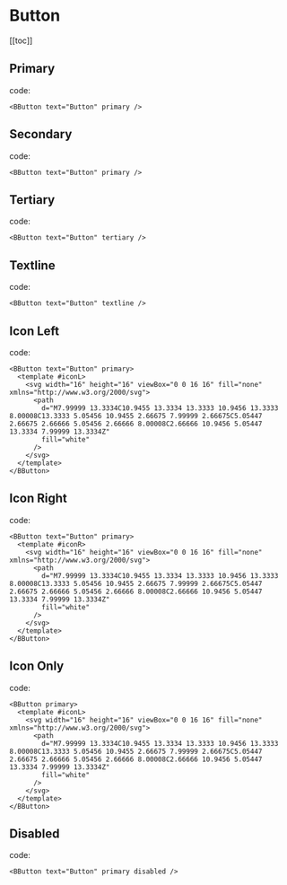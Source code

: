 <script setup>
import '../src/components/index.scss'
import BButton from '../src/components/button/BButton.vue'

const card = {margin: '20px 0', padding: "20px", border: '1px solid #ddd', borderRadius: '5px', lineHeight: 'initial'}
</script>

# Button

[[toc]]

## Primary

<div :style="card">
  <BButton text="Button" primary />
</div>

code:

```vue
<BButton text="Button" primary />
```

## Secondary

<div :style="card">
  <BButton text="Button" />
</div>

code:

```vue
<BButton text="Button" primary />
```

## Tertiary

<div :style="card">
  <BButton text="Button" tertiary />
</div>

code:

```vue
<BButton text="Button" tertiary />
```

## Textline

<div :style="card">
  <BButton text="Button" textline />
</div>

code:

```vue
<BButton text="Button" textline />
```

## Icon Left

<div :style="card">
  <BButton text="Button" primary>
    <template #iconL>
      <svg width="16" height="16" viewBox="0 0 16 16" fill="none" xmlns="http://www.w3.org/2000/svg">
        <path
          d="M7.99999 13.3334C10.9455 13.3334 13.3333 10.9456 13.3333 8.00008C13.3333 5.05456 10.9455 2.66675 7.99999 2.66675C5.05447 2.66675 2.66666 5.05456 2.66666 8.00008C2.66666 10.9456 5.05447 13.3334 7.99999 13.3334Z"
          fill="white"
        />
      </svg>
    </template>
  </BButton>
</div>

code:

```vue
<BButton text="Button" primary>
  <template #iconL>
    <svg width="16" height="16" viewBox="0 0 16 16" fill="none" xmlns="http://www.w3.org/2000/svg">
      <path
        d="M7.99999 13.3334C10.9455 13.3334 13.3333 10.9456 13.3333 8.00008C13.3333 5.05456 10.9455 2.66675 7.99999 2.66675C5.05447 2.66675 2.66666 5.05456 2.66666 8.00008C2.66666 10.9456 5.05447 13.3334 7.99999 13.3334Z"
        fill="white"
      />
    </svg>
  </template>
</BButton>
```

## Icon Right

<div :style="card">
  <BButton text="Button" primary>
    <template #iconR>
      <svg width="16" height="16" viewBox="0 0 16 16" fill="none" xmlns="http://www.w3.org/2000/svg">
        <path
          d="M7.99999 13.3334C10.9455 13.3334 13.3333 10.9456 13.3333 8.00008C13.3333 5.05456 10.9455 2.66675 7.99999 2.66675C5.05447 2.66675 2.66666 5.05456 2.66666 8.00008C2.66666 10.9456 5.05447 13.3334 7.99999 13.3334Z"
          fill="white"
        />
      </svg>
    </template>
  </BButton>
</div>

code:

```vue
<BButton text="Button" primary>
  <template #iconR>
    <svg width="16" height="16" viewBox="0 0 16 16" fill="none" xmlns="http://www.w3.org/2000/svg">
      <path
        d="M7.99999 13.3334C10.9455 13.3334 13.3333 10.9456 13.3333 8.00008C13.3333 5.05456 10.9455 2.66675 7.99999 2.66675C5.05447 2.66675 2.66666 5.05456 2.66666 8.00008C2.66666 10.9456 5.05447 13.3334 7.99999 13.3334Z"
        fill="white"
      />
    </svg>
  </template>
</BButton>
```

## Icon Only

<div :style="card">
  <BButton primary>
    <template #iconL>
      <svg width="16" height="16" viewBox="0 0 16 16" fill="none" xmlns="http://www.w3.org/2000/svg">
        <path
          d="M7.99999 13.3334C10.9455 13.3334 13.3333 10.9456 13.3333 8.00008C13.3333 5.05456 10.9455 2.66675 7.99999 2.66675C5.05447 2.66675 2.66666 5.05456 2.66666 8.00008C2.66666 10.9456 5.05447 13.3334 7.99999 13.3334Z"
          fill="white"
        />
      </svg>
    </template>
  </BButton>
</div>

code:

```vue
<BButton primary>
  <template #iconL>
    <svg width="16" height="16" viewBox="0 0 16 16" fill="none" xmlns="http://www.w3.org/2000/svg">
      <path
        d="M7.99999 13.3334C10.9455 13.3334 13.3333 10.9456 13.3333 8.00008C13.3333 5.05456 10.9455 2.66675 7.99999 2.66675C5.05447 2.66675 2.66666 5.05456 2.66666 8.00008C2.66666 10.9456 5.05447 13.3334 7.99999 13.3334Z"
        fill="white"
      />
    </svg>
  </template>
</BButton>
```

## Disabled

<div :style="card">
  <BButton text="Button" primary disabled />
</div>

code:

```vue
<BButton text="Button" primary disabled />
```
